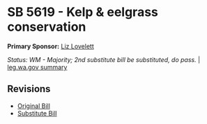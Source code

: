 # SB 5619 - Kelp & eelgrass conservation
**Primary Sponsor:** [Liz Lovelett](/person/leg/liz.lovelett.md)

*Status: WM - Majority; 2nd substitute bill be substituted, do pass.* | [leg.wa.gov summary](https://app.leg.wa.gov/billsummary?BillNumber=5619&Year=2021)



## Revisions
* [Original Bill](1/)
* [Substitute Bill](S/)
